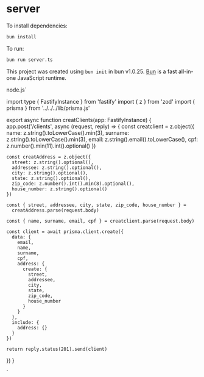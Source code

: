 # server

To install dependencies:

```bash
bun install
```

To run:

```bash
bun run server.ts
```

This project was created using `bun init` in bun v1.0.25. [Bun](https://bun.sh) is a fast all-in-one JavaScript runtime.

node.js`

import type { FastifyInstance } from 'fastify'
import { z } from 'zod'
import { prisma } from '../../../lib/prisma.js'

export async function creatClients(app: FastifyInstance) {
  app.post('/clients', async (request, reply) => {
    const creatclient = z.object({
      name: z.string().toLowerCase().min(3),
      surname: z.string().toLowerCase().min(3),
      email: z.string().email().toLowerCase(),
      cpf: z.number().min(11).int().optional()
    })

    const creatAddress = z.object({
      street: z.string().optional(),
      addressee: z.string().optional(),
      city: z.string().optional(),
      state: z.string().optional(),
      zip_code: z.number().int().min(8).optional(),
      house_number: z.string().optional()
    })

    const { street, addressee, city, state, zip_code, house_number } =
      creatAddress.parse(request.body)

    const { name, surname, email, cpf } = creatclient.parse(request.body)

    const client = await prisma.client.create({
      data: {
        email,
        name,
        surname,
        cpf,
        address: {
          create: {
            street,
            addressee,
            city,
            state,
            zip_code,
            house_number
          }
        }
      },
      include: {
        address: {}
      }
    })

    return reply.status(201).send(client)
  })
}


`